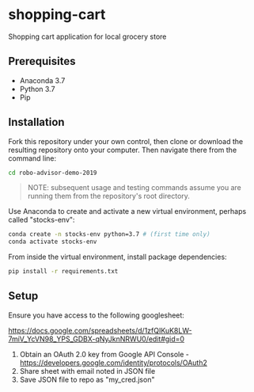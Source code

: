 # shopping-cart
Shopping cart application for local grocery store

## Prerequisites

+ Anaconda 3.7
+ Python 3.7
+ Pip

## Installation

Fork this repository under your own control, then clone or download the resulting repository onto your computer. Then navigate there from the command line:

```sh
cd robo-advisor-demo-2019
```

> NOTE: subsequent usage and testing commands assume you are running them from the repository's root directory.

Use Anaconda to create and activate a new virtual environment, perhaps called "stocks-env":

```sh
conda create -n stocks-env python=3.7 # (first time only)
conda activate stocks-env
```

From inside the virtual environment, install package dependencies:

```sh
pip install -r requirements.txt
```

## Setup

Ensure you have access to the following googlesheet:

https://docs.google.com/spreadsheets/d/1zfQIKuK8LW-7miV_YcVN98_YPS_GDBX-qNyJknNRWU0/edit#gid=0

1. Obtain an OAuth 2.0 key from Google API Console - https://developers.google.com/identity/protocols/OAuth2
2. Share sheet with email noted in JSON file
3. Save JSON file to repo as "my_cred.json"


